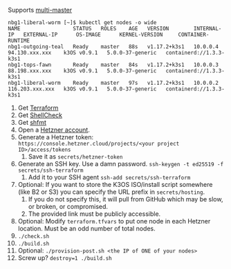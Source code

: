 Supports [multi-master](https://rancher.com/docs/k3s/latest/en/installation/ha-embedded/)
```
nbg1-liberal-worm [~]$ kubectl get nodes -o wide
NAME                 STATUS   ROLES    AGE   VERSION        INTERNAL-IP   EXTERNAL-IP      OS-IMAGE      KERNEL-VERSION     CONTAINER-RUNTIME
nbg1-outgoing-teal   Ready    master   88s   v1.17.2+k3s1   10.0.0.4      94.130.xxx.xxx    k3OS v0.9.1   5.0.0-37-generic   containerd://1.3.3-k3s1
nbg1-tops-fawn       Ready    master   84s   v1.17.2+k3s1   10.0.0.3      88.198.xxx.xxx    k3OS v0.9.1   5.0.0-37-generic   containerd://1.3.3-k3s1
nbg1-liberal-worm    Ready    master   97s   v1.17.2+k3s1   10.0.0.2      116.203.xxx.xxx   k3OS v0.9.1   5.0.0-37-generic   containerd://1.3.3-k3s1
```

1. Get [Terraform](https://www.terraform.io/downloads.html)
1. Get [ShellCheck](https://www.shellcheck.net/)
1. Get [shfmt](https://github.com/mvdan/sh)
1. Open a [Hetzner account](https://www.hetzner.com/).
1. Generate a Hetzner token: `https://console.hetzner.cloud/projects/<your project ID>/access/tokens`
	1. Save it as `secrets/hetzner-token`
1. Generate an SSH key. Use a damn password. `ssh-keygen -t ed25519 -f secrets/ssh-terraform`
	1. Add it to your SSH agent `ssh-add secrets/ssh-terraform`
1. Optional: If you want to store the K3OS ISO/install script somewhere (like B2 or S3) you can specify the URL prefix in `secrets/hosting`.
	1. If you do not specify this, it will pull from GitHub which may be slow, or broken, or compromised.
	1. The provided link must be publicly accessible.
1. Optional: Modify `terraform.tfvars` to put one node in each Hetzner location. Must be an odd number of total nodes.
1. `./check.sh`
1. `./build.sh`
1. Optional: `./provision-post.sh <the IP of ONE of your nodes>`
1. Screw up? `destroy=1 ./build.sh`
